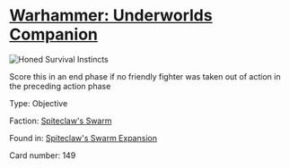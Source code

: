# [Warhammer: Underworlds Companion](https://guidokessels.github.io/wh-underworlds)

  

![Honed Survival Instincts](https://warhammerunderworlds.com/wp-content/uploads/sites/6/2018/02/149_ENG.png)

Score this in an end phase if no friendly fighter was taken out of action in the preceding action phase

Type: Objective

Faction: [Spiteclaw's Swarm](https://guidokessels.github.io/wh-underworlds/factions/spiteclaws-swarm)

Found in: [Spiteclaw's Swarm Expansion](https://guidokessels.github.io/wh-underworlds/locations/spiteclaws-swarm-expansion)

Card number: 149
